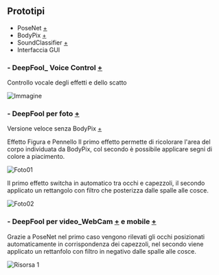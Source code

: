 ## Prototipi
- PoseNet [+](https://learn.ml5js.org/#/reference/posenet)
- BodyPix [+](https://learn.ml5js.org/#/reference/bodypix)
- SoundClassifier [+](https://learn.ml5js.org/#/reference/sound-classifier)
- Interfaccia GUI

### - DeepFool_ Voice Control [+](https://editor.p5js.org/kaappa/full/ay-e1mflZ) 
Controllo vocale degli effetti e dello scatto

![Immagine](https://user-images.githubusercontent.com/60677625/132384226-220b0f6a-e044-46d8-89c5-c6c8ea65eb09.png)

### - DeepFool per foto [+](https://editor.p5js.org/kaappa/full/tlxHlf9u4) 
Versione veloce senza BodyPix [+](https://editor.p5js.org/kaappa/full/yoEy-JMX0)

Effetto Figura e Pennello
Il primo effetto permette di ricolorare l'area del corpo individuata da BodyPix, col secondo è possibile applicare segni di colore a piacimento.

![Foto01](https://user-images.githubusercontent.com/60677625/122681002-7fb82f00-d1f2-11eb-8bdf-86d81c9d27dd.jpg)

Il primo effetto switcha in automatico tra occhi e capezzoli, il secondo applicato un rettangolo con filtro che posterizza dalle spalle alle cosce.

![Foto02](https://user-images.githubusercontent.com/60677625/122682014-6665b180-d1f7-11eb-86c2-5ae9891d57bc.jpg)

### - DeepFool per video_WebCam [+](https://editor.p5js.org/kaappa/full/M3Euzb-gV) e mobile [+](https://editor.p5js.org/kaappa/full/r20UfuKeB)
Grazie a PoseNet nel primo caso vengono rilevati gli occhi posizionati automaticamente in corrispondenza dei capezzoli, nel secondo viene applicato un rettanfolo con filtro in negativo dalle spalle alle cosce.

![Risorsa 1](https://user-images.githubusercontent.com/60677625/122682255-a9745480-d1f8-11eb-81e1-7f55617353e5.png)
